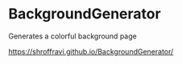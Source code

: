 # BackgroundGenerator
Generates a colorful background page

https://shroffravi.github.io/BackgroundGenerator/
